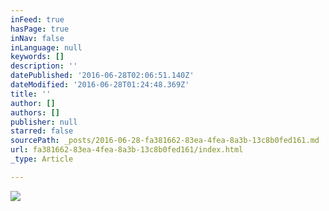 ```yaml
---
inFeed: true
hasPage: true
inNav: false
inLanguage: null
keywords: []
description: ''
datePublished: '2016-06-28T02:06:51.140Z'
dateModified: '2016-06-28T01:24:48.369Z'
title: ''
author: []
authors: []
publisher: null
starred: false
sourcePath: _posts/2016-06-28-fa381662-83ea-4fea-8a3b-13c8b0fed161.md
url: fa381662-83ea-4fea-8a3b-13c8b0fed161/index.html
_type: Article

---
```

![](https://the-grid-user-content.s3-us-west-2.amazonaws.com/98d23265-a286-4081-ae80-963d20643501.jpg)